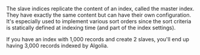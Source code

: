 The slave indices replicate the content of an index, called the master index. They have exactly the same content but can have their own configuration. It's especially used to implement various sort orders since the sort criteria is statically defined at indexing time (and part of the index settings).

If you have an index with 1,000 records and create 2 slaves, you'll end up having 3,000 records indexed by Algolia.
